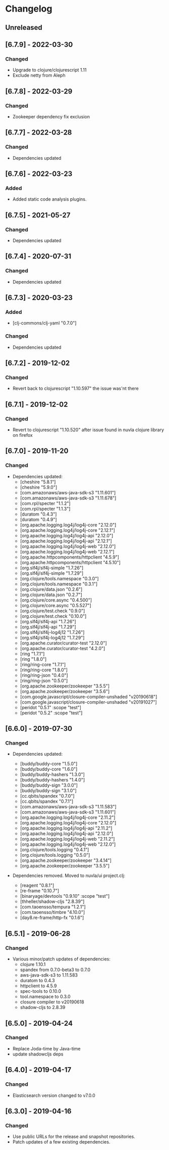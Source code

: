 # Changelog

## Unreleased

## [6.7.9] - 2022-03-30

### Changed

- Upgrade to clojure/clojurescript 1.11
- Exclude netty from Aleph

## [6.7.8] - 2022-03-29

### Changed

- Zookeeper dependency fix exclusion

## [6.7.7] - 2022-03-28

### Changed

  - Dependencies updated

## [6.7.6] - 2022-03-23

### Added

  - Added static code analysis plugins. 

## [6.7.5] - 2021-05-27

### Changed

  - Dependencies updated


## [6.7.4] - 2020-07-31

### Changed

  - Dependencies updated

## [6.7.3] - 2020-03-23

### Added

  - [clj-commons/clj-yaml "0.7.0"]

### Changed

  - Dependencies updated
 

## [6.7.2] - 2019-12-02

### Changed

  - Revert back to clojurescript "1.10.597" the issue was'nt there
 
## [6.7.1] - 2019-12-02

### Changed

  - Revert to clojurescript "1.10.520" after issue 
    found in nuvla clojure library on firefox

## [6.7.0] - 2019-11-20

### Changed

  - Dependencies updated:
    -   [cheshire "5.8.1"]
    +   [cheshire "5.9.0"]
    -   [com.amazonaws/aws-java-sdk-s3 "1.11.601"]
    +   [com.amazonaws/aws-java-sdk-s3 "1.11.678"]
    -   [com.rpl/specter "1.1.2"]
    +   [com.rpl/specter "1.1.3"]
    -   [duratom "0.4.3"]
    +   [duratom "0.4.9"]
    -   [org.apache.logging.log4j/log4j-core "2.12.0"]
    +   [org.apache.logging.log4j/log4j-core "2.12.1"]
    -   [org.apache.logging.log4j/log4j-api "2.12.0"]
    +   [org.apache.logging.log4j/log4j-api "2.12.1"]
    -   [org.apache.logging.log4j/log4j-web "2.12.0"]
    +   [org.apache.logging.log4j/log4j-web "2.12.1"]
    -   [org.apache.httpcomponents/httpclient "4.5.9"]
    +   [org.apache.httpcomponents/httpclient "4.5.10"]
    -   [org.slf4j/slf4j-simple "1.7.26"]
    +   [org.slf4j/slf4j-simple "1.7.29"]
    -   [org.clojure/tools.namespace "0.3.0"]
    +   [org.clojure/tools.namespace "0.3.1"]
    -   [org.clojure/data.json "0.2.6"]
    +   [org.clojure/data.json "0.2.7"]
    -   [org.clojure/core.async "0.4.500"]
    +   [org.clojure/core.async "0.5.527"]
    -   [org.clojure/test.check "0.9.0"]
    +   [org.clojure/test.check "0.10.0"]
    -   [org.slf4j/slf4j-api "1.7.26"]
    +   [org.slf4j/slf4j-api "1.7.29"]
    -   [org.slf4j/slf4j-log4j12 "1.7.26"]
    +   [org.slf4j/slf4j-log4j12 "1.7.29"]
    -   [org.apache.curator/curator-test "2.12.0"]
    +   [org.apache.curator/curator-test "4.2.0"]
    -   [ring "1.7.1"]
    +   [ring "1.8.0"]
    -   [ring/ring-core "1.7.1"]
    +   [ring/ring-core "1.8.0"]
    -   [ring/ring-json "0.4.0"]
    +   [ring/ring-json "0.5.0"]
    -   [org.apache.zookeeper/zookeeper "3.5.5"]
    +   [org.apache.zookeeper/zookeeper "3.5.6"]
    -   [com.google.javascript/closure-compiler-unshaded "v20190618"]
    +   [com.google.javascript/closure-compiler-unshaded "v20191027"]
    -   [peridot "0.5.1" :scope "test"]
    +   [peridot "0.5.2" :scope "test"]

## [6.6.0] - 2019-07-30

### Changed

  - Dependencies updated:
    - [buddy/buddy-core "1.5.0"]
    + [buddy/buddy-core "1.6.0"]
    - [buddy/buddy-hashers "1.3.0"]
    + [buddy/buddy-hashers "1.4.0"]
    - [buddy/buddy-sign "3.0.0"]
    + [buddy/buddy-sign "3.1.0"]
    - [cc.qbits/spandex "0.7.0"]
    + [cc.qbits/spandex "0.7.1"]
    - [com.amazonaws/aws-java-sdk-s3 "1.11.583"]
    + [com.amazonaws/aws-java-sdk-s3 "1.11.601"]
    - [org.apache.logging.log4j/log4j-core "2.11.2"]
    + [org.apache.logging.log4j/log4j-core "2.12.0"]
    - [org.apache.logging.log4j/log4j-api "2.11.2"]
    + [org.apache.logging.log4j/log4j-api "2.12.0"]
    - [org.apache.logging.log4j/log4j-web "2.11.2"]
    + [org.apache.logging.log4j/log4j-web "2.12.0"]
    - [org.clojure/tools.logging "0.4.1"]
    + [org.clojure/tools.logging "0.5.0"]
    - [org.apache.zookeeper/zookeeper "3.4.14"]
    + [org.apache.zookeeper/zookeeper "3.5.5"]

  - Dependencies removed. Moved to nuvla/ui project.clj:
    - [reagent "0.8.1"]
    - [re-frame "0.10.7"]
    - [binaryage/devtools "0.9.10" :scope "test"]
    - [thheller/shadow-cljs "2.8.39"]
    - [com.taoensso/tempura "1.2.1"]
    - [com.taoensso/timbre "4.10.0"]
    - [day8.re-frame/http-fx "0.1.6"]

## [6.5.1] - 2019-06-28

### Changed

  - Various minor/patch updates of dependencies:
    - clojure 1.10.1
    - spandex from 0.7.0-beta3 to 0.7.0
    - aws-java-sdk-s3 to 1.11.583
    - duratom to 0.4.3
    - httpclient to 4.5.9
    - spec-tools to 0.10.0
    - tool.namespace to 0.3.0
    - closure compiler to v20190618
    - shadow-cljs to 2.8.39

## [6.5.0] - 2019-04-24

### Changed

  - Replace Joda-time by Java-time
  - update shadowcljs deps

## [6.4.0] - 2019-04-17

### Changed

  - Elasticsearch version changed to v7.0.0

## [6.3.0] - 2019-04-16

### Changed

  - Use public URLs for the release and snapshot repositories.
  - Patch updates of a few existing dependencies.
 
